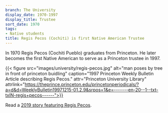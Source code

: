 ```yaml
---
branch: The University
display_date: 1970-1997
display_title: Trustee
sort_date: 1970
tags:
- Native students
title: Regis Pecos (Cochiti) is first Native American Trustee
---
```


In 1970 Regis Pecos (Cochiti Pueblo) graduates from Princeton. He later becomes the first Native American to serve as a Princeton trustee in 1997.

{{< figure src="images/university/regis-pecos.jpg" alt="man poses by tree in front of princeton buidling" caption="1997 Princeton Weekly Bulletin Article describing Regis Pecos." attr="Princeton University Library" attrlink="https://theprince.princeton.edu/princetonperiodicals/?a=d&d=WeeklyBulletin19971215-01.2.9&srpos=1&e=-------en-20--1--txt-txIN-regis+pecos------">}}

Read a [2019 story featuring Regis Pecos](https://indigenous.princeton.edu/news/dealmaker-how-regis-pecos-77-confronted-history-and-bridged-gap-between-two-communities).
